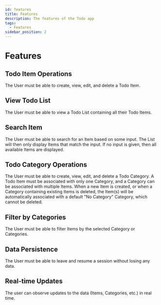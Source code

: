 ```yaml
---
id: features
title: Features
description: The features of the Todo app
tags:
  - Features
sidebar_position: 2
---
```


# Features

## **Todo Item Operations**  
   The User must be able to create, view, edit, and delete a Todo Item.

## **View Todo List**  
   The User must be able to view a Todo List containing all their Todo Items.

## **Search Item**  
   The User must be able to search for an Item based on some input. The List will then
   only display Items that match the input. If no input is given, then all available
   Items are displayed.

## **Todo Category Operations**  
   The User must be able to create, view, edit, and delete a Todo Category. A Todo Item
   must be associated with only one Category, and a Category can be associated with
   multiple Items. When a new Item is created, or when a Category containing existing
   Items is deleted, the Item(s) will be automatically associated with a default "No
   Category" Category, which cannot be deleted.

## **Filter by Categories**  
   The User must be able to filter Items by the selected Category or Categories.

## **Data Persistence**  
   The User must be able to leave and resume a session without losing any data.

## **Real-time Updates**  
   The user can observe updates to the data (Items, Categories, etc.) in real time.

